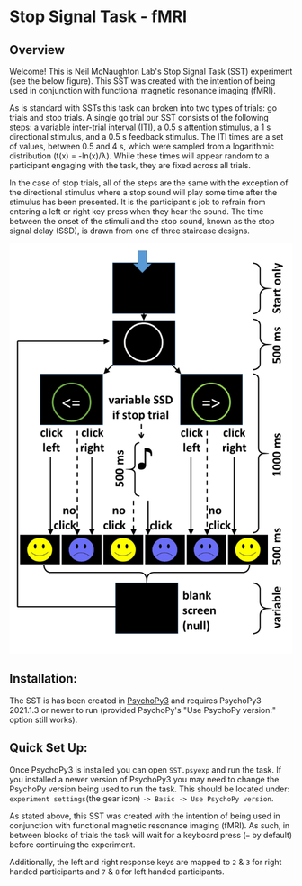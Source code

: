# Stop Signal Task - fMRI
## Overview
Welcome! This is Neil McNaughton Lab's Stop Signal Task (SST) experiment (see 
the below figure). This SST was created with the intention of being used in 
conjunction with functional magnetic resonance imaging (fMRI). 

As is standard with SSTs this task can broken into two types of trials: 
go trials and stop trials. A single go trial our SST consists of the 
following steps: a variable inter-trial interval 
(ITI), a 0.5 s attention stimulus, a 1 s directional stimulus, and a 0.5 s 
feedback stimulus. The ITI times are a set of values, between 0.5 and 4 s, 
which were sampled from a logarithmic distribution (t(x) = -ln(x)/λ). While 
these times will appear random to a participant engaging with the task, they 
are fixed across all trials. 

In the case of stop trials, all of the steps are the same with the exception
of the directional stimulus where a stop sound will play some time after the 
stimulus has been presented. It is the participant's job to refrain from 
entering a left or right key press when they hear the sound. The time between 
the onset of the stimuli and the stop sound, known as the stop signal delay 
(SSD), is drawn from one of three staircase designs.

![SST Flowchart](doc/figures/SST_flow_2021-07-20.png?raw=true "SST flowchart")


## Installation:
The SST is has been created in [PsychoPy3](https://github.com/psychopy/psychopy/releases) 
and requires PsychoPy3 2021.1.3 or newer to run (provided PsychoPy's "Use 
PsychoPy version:" option still works).


## Quick Set Up:
Once PsychoPy3 is installed you can open `SST.psyexp` and run the task. If you 
installed a newer version of PsychoPy3 you may need to change the PsychoPy 
version being used to run the task. This should be located under: 
`experiment settings`(the gear icon) `-> Basic -> Use PsychoPy version`.

As stated above, this SST was created with the intention of being used in 
conjunction with functional magnetic resonance imaging (fMRI). As such, in 
between blocks of trials the task will wait for a keyboard press (`=` by 
default) before continuing the experiment.

Additionally, the left and right response keys are mapped to `2` & `3` for 
right handed participants and `7` & `8` for left handed participants. 
<!---These can be changed in the code if necessary (see wiki [link]).--->

<!---![Circle Array](doc/figures/fullsetup.png?raw=true "SST flowchart")--->
<!---![Circle Array](doc/figures/builder_codeblock.png?raw=true "Psychopy SST")--->